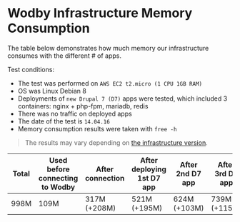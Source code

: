 # Wodby Infrastructure Memory Consumption 

The table below demonstrates how much memory our infrastructure consumes with the different # of apps. 

Test conditions:

* The test was performed on `AWS EC2 t2.micro (1 CPU 1GB RAM)`
* OS was Linux Debian 8
* Deployments of `new Drupal 7 (D7)` apps were tested, which included 3 containers: nginx + php-fpm, mariadb, redis
* There was no traffic on deployed apps
* The date of the test is `14.04.16`
* Memory consumption results were taken with `free -h`

> The results may vary depending on [the infrastructure version](versioning.md). 

| Total | Used before connecting to Wodby | After connection | After deploying 1st D7 app | After 2nd D7 app | After 3rd D7 app |
| ---- | ---- | ------------ | ------------ | ------------ | ------------ |
| 998M | 109M | 317M (+208M) | 521M (+195M)	| 624M (+103M) | 739M (+115M) |

